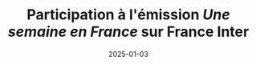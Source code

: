 ---
layout: default
date: 2025-01-03
img: 
category: info
title: "Participation à l'émission <i>Une semaine en France</i> sur France Inter"
description: "Intervention dans l'émission  <i>Une semaine en France</i> sur France Inter sur la question du bruit et des nuisances sonores."
tags: presse
tag_url: /presse/
button_name: Réécouter l'émission
doclink: "https://www.radiofrance.fr/franceinter/podcasts/une-semaine-en-france/le-18-20-une-semaine-en-france-du-vendredi-03-janvier-2025-9143791"

---